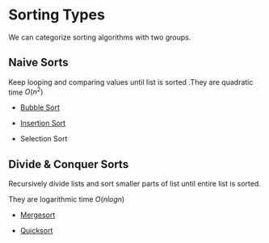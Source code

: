 # Sorting Types

We can categorize sorting algorithms with two groups.

## Naive Sorts 

Keep looping and comparing values until list is sorted .They are quadratic time $O(n^2)$

- [Bubble Sort](./bubble.md)

- [Insertion Sort](./insertion.md)

- Selection Sort


## Divide & Conquer Sorts

Recursively divide lists and sort smaller parts of list until entire list is sorted.

They are logarithmic  time $O(nlogn)$


- [Mergesort](./merge.md)

- [Quicksort](./quicksort.md)
